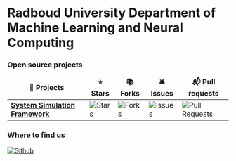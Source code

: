 # Radboud University Department of Machine Learning and Neural Computing

<h3>Open source projects</h3>
<table>
  <thead align="center">
    <tr border: none;>
      <td><b>🎁 Projects</b></td>
      <td><b>⭐ Stars</b></td>
      <td><b>📚 Forks</b></td>
      <td><b>🛎 Issues</b></td>
      <td><b>📬 Pull requests</b></td>
    </tr>
  </thead>
  <tbody>
    <tr>
	    <td><a href="https://github.com/MLNCDonders/system_sim_framework"><b>System Simulation Framework</b></a></td>
      <td><img alt="Stars" src="https://img.shields.io/github/stars/MLNCDonders/system_sim_framework?style=flat-square&labelColor=343b41"/></td>
      <td><img alt="Forks" src="https://img.shields.io/github/forks/MLNCDonders/system_sim_framework?style=flat-square&labelColor=343b41"/></td>
      <td><img alt="Issues" src="https://img.shields.io/github/issues/MLNCDonders/system_sim_framework?style=flat-square&labelColor=343b41"/></td>
      <td><img alt="Pull Requests" src="https://img.shields.io/github/issues-pr/MLNCDonders/system_sim_framework?style=flat-square&labelColor=343b41"/></td>
    </tr>
	
  </tbody>
</table>


<h3>Where to find us</h3>
<p>
<a href="https://github.com/MLNCDonders" target="_blank"><img alt="Github" src="https://img.shields.io/badge/GitHub-%2312100E.svg?&style=for-the-badge&logo=Github&logoColor=white"/</a> 
</p>


